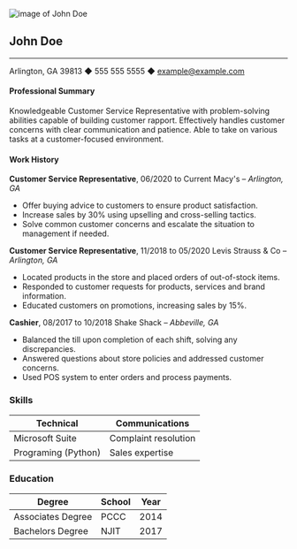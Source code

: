 ![image of John Doe](../lab1/johndoe.jpeg)

## John Doe
----------------------------------------------------------

Arlington, GA 39813 ◆ 555 555 5555 ◆ example@example.com

#### Professional Summary
Knowledgeable Customer Service Representative with problem-solving abilities capable of building customer rapport. Effectively handles customer concerns with clear communication and patience. Able to take on various tasks at a customer-focused environment.

#### Work History
**Customer Service Representative**, 06/2020 to Current
Macy's – *Arlington,  GA*
* Offer buying advice to customers to ensure product satisfaction.
* Increase sales by 30% using upselling and cross-selling tactics.
* Solve common customer concerns and escalate the situation to management if needed.


**Customer Service Representative**, 11/2018 to 05/2020
Levis Strauss & Co – *Arlington, GA*
* Located products in the store and placed orders of out-of-stock items.
* Responded to customer requests for products, services and brand information.
* Educated customers on promotions, increasing sales by 15%.

**Cashier**, 08/2017 to 10/2018
Shake Shack – *Abbeville, GA*
* Balanced the till upon completion of each shift, solving any discrepancies.
* Answered questions about store policies and addressed customer concerns.
* Used POS system to enter orders and process payments.

### Skills
|Technical           |  Communications      |
|--------------------|----------------------|
|Microsoft Suite     |  Complaint resolution|
|Programing (Python) |  Sales expertise     |

### Education

|Degree            | School   |   Year    |
|------------------|----------|-----------|
|Associates Degree | PCCC     |  2014     |
|Bachelors Degree  | NJIT     |  2017     |